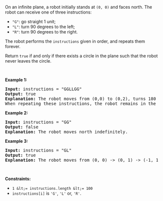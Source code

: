 On an infinite plane, a robot initially stands at `` (0, 0) `` and faces north. The robot can receive one of three instructions:

*   `` "G" ``: go straight 1 unit;
*   `` "L" ``: turn 90 degrees to the left;
*   `` "R" ``: turn 90 degrees to the right.

The robot performs the `` instructions `` given in order, and repeats them forever.

Return `` true `` if and only if there exists a circle in the plane such that the robot never leaves the circle.

&nbsp;

__Example 1:__

<pre>
<strong>Input:</strong> instructions = "GGLLGG"
<strong>Output:</strong> true
<strong>Explanation:</strong> The robot moves from (0,0) to (0,2), turns 180 degrees, and then returns to (0,0).
When repeating these instructions, the robot remains in the circle of radius 2 centered at the origin.</pre>

__Example 2:__

<pre>
<strong>Input:</strong> instructions = "GG"
<strong>Output:</strong> false
<strong>Explanation:</strong> The robot moves north indefinitely.</pre>

__Example 3:__

<pre>
<strong>Input:</strong> instructions = "GL"
<strong>Output:</strong> true
<strong>Explanation:</strong> The robot moves from (0, 0) -&gt; (0, 1) -&gt; (-1, 1) -&gt; (-1, 0) -&gt; (0, 0) -&gt; ...</pre>

&nbsp;

__Constraints:__

*   `` 1 &lt;= instructions.length &lt;= 100 ``
*   `` instructions[i] ``&nbsp;is&nbsp;`` 'G' ``, `` 'L' `` or, `` 'R' ``.